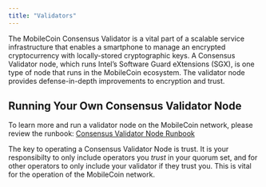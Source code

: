 ```yaml
---
title: "Validators"
---
```

The MobileCoin Consensus Validator is a vital part of a scalable service infrastructure that enables a smartphone to
manage an encrypted cryptocurrency with locally-stored cryptographic keys. A Consensus Validator node, which
runs Intel’s Software Guard eXtensions (SGX), is one type of node that runs in the MobileCoin ecosystem. The validator
node provides defense-in-depth improvements to encryption and trust.

## Running Your Own Consensus Validator Node

To learn more and run a validator node on the MobileCoin network, please review the runbook: [Consensus Validator Node Runbook](https://mobilecoin.gitbook.io/mobilecoin-consensus-fog/)

The key to operating a Consensus Validator Node is trust. It is your responsibilty to only include operators you _trust_ in your quorum set, and for other operators to only include your validator if they trust you. This is vital for the operation of the MobileCoin network.
